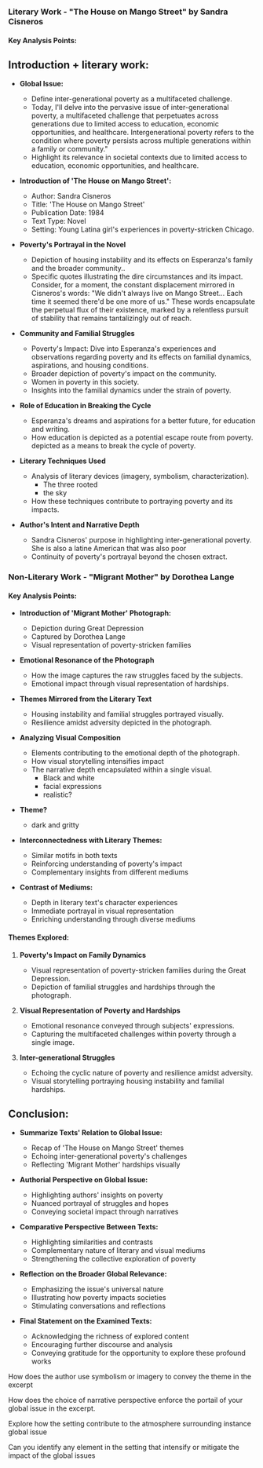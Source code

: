 
### Literary Work - "The House on Mango Street" by Sandra Cisneros

#### Key Analysis Points:

## Introduction + literary work:
- **Global Issue:**
    - Define inter-generational poverty as a multifaceted challenge.
    - Today, I'll delve into the pervasive issue of inter-generational poverty, a multifaceted challenge that perpetuates across generations due to limited access to education, economic opportunities, and healthcare. Intergenerational poverty refers to the condition where poverty persists across multiple generations within a family or community."
    - Highlight its relevance in societal contexts due to limited access to education, economic opportunities, and healthcare.
- **Introduction of 'The House on Mango Street':**
    - Author: Sandra Cisneros
    - Title: 'The House on Mango Street'
    - Publication Date: 1984
    - Text Type: Novel
    - Setting: Young Latina girl's experiences in poverty-stricken Chicago.

- **Poverty's Portrayal in the Novel**
    - Depiction of housing instability and its effects on Esperanza's family and the broader community..
    - Specific quotes illustrating the dire circumstances and its impact.
        Consider, for a moment, the constant displacement mirrored in Cisneros's words: "We didn't always live on Mango Street... Each time it seemed there'd be one more of us." These words encapsulate the perpetual flux of their existence, marked by a relentless pursuit of stability that remains tantalizingly out of reach.

- **Community and Familial Struggles**
    - Poverty's Impact: Dive into Esperanza's experiences and observations regarding poverty and its effects on familial dynamics, aspirations, and housing conditions.
    - Broader depiction of poverty's impact on the community.
    - Women in poverty in this society.
    - Insights into the familial dynamics under the strain of poverty.

- **Role of Education in Breaking the Cycle**
    - Esperanza's dreams and aspirations for a better future, for education and writing.
    - How education is depicted as a potential escape route from poverty. depicted as a means to break the cycle of poverty.

- **Literary Techniques Used**
    - Analysis of literary devices (imagery, symbolism, characterization). 
       - The three rooted
       - the sky
    - How these techniques contribute to portraying poverty and its impacts.

- **Author's Intent and Narrative Depth**
    - Sandra Cisneros' purpose in highlighting inter-generational poverty.
        She is also a latine American that was also poor
    - Continuity of poverty's portrayal beyond the chosen extract.

### Non-Literary Work - "Migrant Mother" by Dorothea Lange

#### Key Analysis Points:

- **Introduction of 'Migrant Mother' Photograph:**
    
    - Depiction during Great Depression
    - Captured by Dorothea Lange
    - Visual representation of poverty-stricken families
- **Emotional Resonance of the Photograph**
    
    - How the image captures the raw struggles faced by the subjects.
    - Emotional impact through visual representation of hardships.
- **Themes Mirrored from the Literary Text**
    
    - Housing instability and familial struggles portrayed visually.
    - Resilience amidst adversity depicted in the photograph.
- **Analyzing Visual Composition**
    
    - Elements contributing to the emotional depth of the photograph.
    - How visual storytelling intensifies impact
    - The narrative depth encapsulated within a single visual.
        - Black and white
        - facial expressions
        - realistic?

- **Theme?**
    - dark and gritty

- **Interconnectedness with Literary Themes:**
    
    - Similar motifs in both texts
    - Reinforcing understanding of poverty's impact
    - Complementary insights from different mediums
- **Contrast of Mediums:**
    
    - Depth in literary text's character experiences
    - Immediate portrayal in visual representation
    - Enriching understanding through diverse mediums
#### Themes Explored:

1. **Poverty's Impact on Family Dynamics**
    
    - Visual representation of poverty-stricken families during the Great Depression.
    - Depiction of familial struggles and hardships through the photograph.
2. **Visual Representation of Poverty and Hardships**
    
    - Emotional resonance conveyed through subjects' expressions.
    - Capturing the multifaceted challenges within poverty through a single image.
3. **Inter-generational Struggles**
    
    - Echoing the cyclic nature of poverty and resilience amidst adversity.
    - Visual storytelling portraying housing instability and familial hardships.

## Conclusion:
- **Summarize Texts' Relation to Global Issue:**
    
    - Recap of 'The House on Mango Street' themes
    - Echoing inter-generational poverty's challenges
    - Reflecting 'Migrant Mother' hardships visually
- **Authorial Perspective on Global Issue:**
    
    - Highlighting authors' insights on poverty
    - Nuanced portrayal of struggles and hopes
    - Conveying societal impact through narratives
- **Comparative Perspective Between Texts:**
    
    - Highlighting similarities and contrasts
    - Complementary nature of literary and visual mediums
    - Strengthening the collective exploration of poverty
- **Reflection on the Broader Global Relevance:**
    
    - Emphasizing the issue's universal nature
    - Illustrating how poverty impacts societies
    - Stimulating conversations and reflections
- **Final Statement on the Examined Texts:**
    
    - Acknowledging the richness of explored content
    - Encouraging further discourse and analysis
    - Conveying gratitude for the opportunity to explore these profound works

How does the author use symbolism or imagery to convey the theme in the excerpt

How does the choice of narrative perspective enforce the portail of your global issue in the excerpt.

Explore how the setting contribute to the atmosphere surrounding instance global issue

Can you identify any element in the setting that intensify or mitigate the impact of the global issues